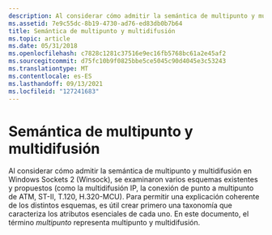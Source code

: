 ```yaml
---
description: Al considerar cómo admitir la semántica de multipunto y multidifusión en Windows Sockets 2 (Winsock), se examinaron varios esquemas existentes y propuestos (como la multidifusión IP, la conexión de punto a multipunto de ATM, ST-II, T.120, H.320-MCU).
ms.assetid: 7e9c55dc-8b19-4730-ad76-ed83db0b7b64
title: Semántica de multipunto y multidifusión
ms.topic: article
ms.date: 05/31/2018
ms.openlocfilehash: c7828c1281c37516e9ec16fb5768bc61a2e45af2
ms.sourcegitcommit: d75fc10b9f0825bbe5ce5045c90d4045e3c53243
ms.translationtype: MT
ms.contentlocale: es-ES
ms.lasthandoff: 09/13/2021
ms.locfileid: "127241683"
---
```

# <a name="multipoint-and-multicast-semantics"></a>Semántica de multipunto y multidifusión

Al considerar cómo admitir la semántica de multipunto y multidifusión en Windows Sockets 2 (Winsock), se examinaron varios esquemas existentes y propuestos (como la multidifusión IP, la conexión de punto a multipunto de ATM, ST-II, T.120, H.320-MCU). Para permitir una explicación coherente de los distintos esquemas, es útil crear primero una taxonomía que caracteriza los atributos esenciales de cada uno. En este documento, el término *multipunto* representa multipunto y multidifusión.

 

 



